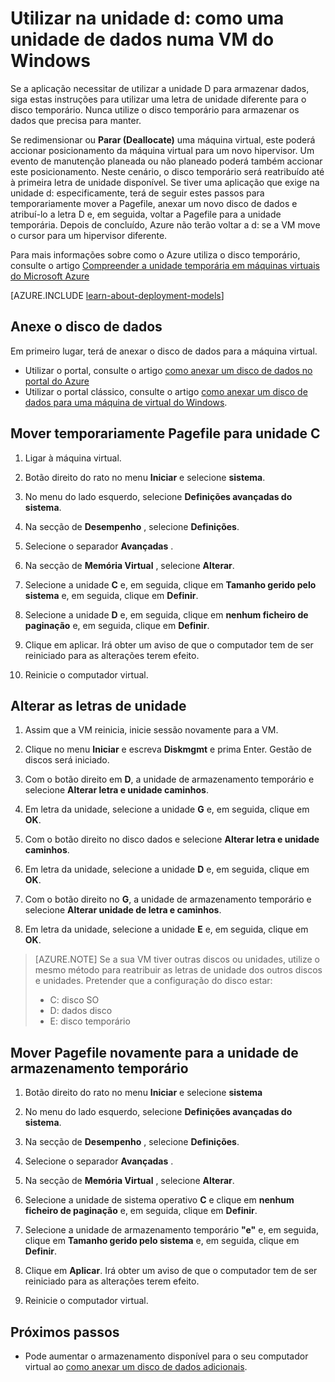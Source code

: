 <properties
    pageTitle="Tornar a unidade d: de uma VM um disco dados | Microsoft Azure"
    description="Descreve como alterar letras de unidade para uma VM do Windows para que possa utilizar na unidade d: como uma unidade de dados."
    services="virtual-machines-windows"
    documentationCenter=""
    authors="cynthn"
    manager="timlt"
    editor=""
    tags="azure-resource-manager,azure-service-management"/>

<tags
    ms.service="virtual-machines-windows"
    ms.workload="infrastructure-services"
    ms.tgt_pltfrm="vm-windows"
    ms.devlang="na"
    ms.topic="article"
    ms.date="09/27/2016"
    ms.author="cynthn"/>

# <a name="use-the-d-drive-as-a-data-drive-on-a-windows-vm"></a>Utilizar na unidade d: como uma unidade de dados numa VM do Windows 

Se a aplicação necessitar de utilizar a unidade D para armazenar dados, siga estas instruções para utilizar uma letra de unidade diferente para o disco temporário. Nunca utilize o disco temporário para armazenar os dados que precisa para manter.

Se redimensionar ou **Parar (Deallocate)** uma máquina virtual, este poderá accionar posicionamento da máquina virtual para um novo hipervisor. Um evento de manutenção planeada ou não planeado poderá também accionar este posicionamento. Neste cenário, o disco temporário será reatribuído até à primeira letra de unidade disponível. Se tiver uma aplicação que exige na unidade d: especificamente, terá de seguir estes passos para temporariamente mover a Pagefile, anexar um novo disco de dados e atribuí-lo a letra D e, em seguida, voltar a Pagefile para a unidade temporária. Depois de concluído, Azure não terão voltar a d: se a VM move o cursor para um hipervisor diferente.

Para mais informações sobre como o Azure utiliza o disco temporário, consulte o artigo [Compreender a unidade temporária em máquinas virtuais do Microsoft Azure](https://blogs.msdn.microsoft.com/mast/2013/12/06/understanding-the-temporary-drive-on-windows-azure-virtual-machines/)

[AZURE.INCLUDE [learn-about-deployment-models](../../includes/learn-about-deployment-models-both-include.md)]

## <a name="attach-the-data-disk"></a>Anexe o disco de dados

Em primeiro lugar, terá de anexar o disco de dados para a máquina virtual. 

- Utilizar o portal, consulte o artigo [como anexar um disco de dados no portal do Azure](virtual-machines-windows-attach-disk-portal.md)
- Utilizar o portal clássico, consulte o artigo [como anexar um disco de dados para uma máquina de virtual do Windows](virtual-machines-windows-classic-attach-disk.md). 


## <a name="temporarily-move-pagefilesys-to-c-drive"></a>Mover temporariamente Pagefile para unidade C

1. Ligar à máquina virtual. 

2. Botão direito do rato no menu **Iniciar** e selecione **sistema**.

3. No menu do lado esquerdo, selecione **Definições avançadas do sistema**.

4. Na secção de **Desempenho** , selecione **Definições**.

5. Selecione o separador **Avançadas** .

5. Na secção de **Memória Virtual** , selecione **Alterar**.

6. Selecione a unidade **C** e, em seguida, clique em **Tamanho gerido pelo sistema** e, em seguida, clique em **Definir**.

7. Selecione a unidade **D** e, em seguida, clique em **nenhum ficheiro de paginação** e, em seguida, clique em **Definir**.

8. Clique em aplicar. Irá obter um aviso de que o computador tem de ser reiniciado para as alterações terem efeito.

9. Reinicie o computador virtual.




## <a name="change-the-drive-letters"></a>Alterar as letras de unidade 

1. Assim que a VM reinicia, inicie sessão novamente para a VM.

2. Clique no menu **Iniciar** e escreva **Diskmgmt** e prima Enter. Gestão de discos será iniciado.

3. Com o botão direito em **D**, a unidade de armazenamento temporário e selecione **Alterar letra e unidade caminhos**.

4. Em letra da unidade, selecione a unidade **G** e, em seguida, clique em **OK**. 

5. Com o botão direito no disco dados e selecione **Alterar letra e unidade caminhos**.

6. Em letra da unidade, selecione a unidade **D** e, em seguida, clique em **OK**. 

7. Com o botão direito no **G**, a unidade de armazenamento temporário e selecione **Alterar unidade de letra e caminhos**.

8. Em letra da unidade, selecione a unidade **E** e, em seguida, clique em **OK**. 

> [AZURE.NOTE] Se a sua VM tiver outras discos ou unidades, utilize o mesmo método para reatribuir as letras de unidade dos outros discos e unidades. Pretender que a configuração do disco estar:  
>- C: disco SO  
>- D: dados disco  
>- E: disco temporário



## <a name="move-pagefilesys-back-to-the-temporary-storage-drive"></a>Mover Pagefile novamente para a unidade de armazenamento temporário 

1. Botão direito do rato no menu **Iniciar** e selecione **sistema**

2. No menu do lado esquerdo, selecione **Definições avançadas do sistema**.

3. Na secção de **Desempenho** , selecione **Definições**.

4. Selecione o separador **Avançadas** .

5. Na secção de **Memória Virtual** , selecione **Alterar**.

6. Selecione a unidade de sistema operativo **C** e clique em **nenhum ficheiro de paginação** e, em seguida, clique em **Definir**.

7. Selecione a unidade de armazenamento temporário **"e"** e, em seguida, clique em **Tamanho gerido pelo sistema** e, em seguida, clique em **Definir**.

8. Clique em **Aplicar**. Irá obter um aviso de que o computador tem de ser reiniciado para as alterações terem efeito.

9. Reinicie o computador virtual.




## <a name="next-steps"></a>Próximos passos
- Pode aumentar o armazenamento disponível para o seu computador virtual ao [como anexar um disco de dados adicionais](virtual-machines-windows-attach-disk-portal.md).



